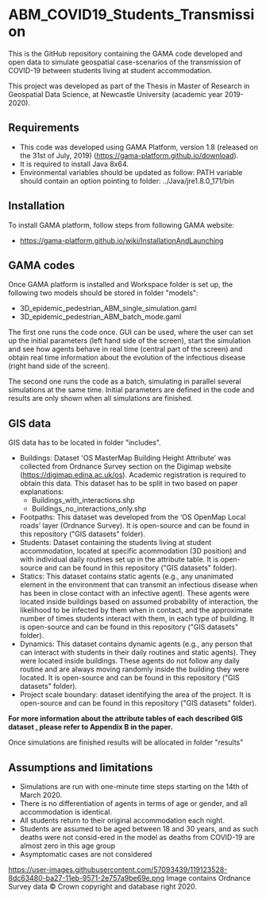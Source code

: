 # ABM_COVID19_Students_Transmission

This is the GitHub repository containing the GAMA code developed and open data to simulate geospatial case-scenarios of the transmission of COVID-19 between students living at student accommodation.

This project was developed as part of the Thesis in Master of Research in Geospatial Data Science, at Newcastle University (academic year 2019-2020).

## Requirements
- This code was developed using GAMA Platform, version 1.8 (released on the 31st of July, 2019) (https://gama-platform.github.io/download).
- It is required to install Java 8x64.
- Environmental variables should be updated as follow: PATH variable should contain an option pointing to folder: ../Java/jre1.8.0_171/bin


## Installation
To install GAMA platform, follow steps from following GAMA website:
- https://gama-platform.github.io/wiki/InstallationAndLaunching


## GAMA codes
Once GAMA platform is installed and Workspace folder is set up, the following two models should be stored in folder "models":

- 3D_epidemic_pedestrian_ABM_single_simulation.gaml
- 3D_epidemic_pedestrian_ABM_batch_mode.gaml

The first one runs the code once. GUI can be used, where the user can set up the initial parameters (left hand side of the screen), start the simulation and see how agents behave in real time (central part of the screen) and obtain real time information about the evolution of the infectious disease (right hand side of the screen).

The second one runs the code as a batch, simulating in parallel several simulations at the same time. Initial parameters are defined in the code and results are only shown when all simulations are finished.  

## GIS data
GIS data has to be located in folder "includes".
- Buildings: Dataset 'OS MasterMap Building Height Attribute’ was collected from Ordnance Survey section on the Digimap website (https://digimap.edina.ac.uk/os). Academic registration is required to obtain this data. This dataset has to be split in two based on paper explanations: 
	- Buildings_with_interactions.shp
	- Buildings_no_interactions_only.shp
- Footpaths: This dataset was developed from the ‘OS OpenMap Local roads’ layer (Ordnance Survey). It is open-source and can be found in this repository ("GIS datasets" folder).
- Students: Dataset containing the students living at student accommodation, located at specific acommodation (3D position) and with individual daily routines set up in the attribute table. It is open-source and can be found in this repository ("GIS datasets" folder).
- Statics: This dataset contains static agents (e.g., any unanimated element in the environment that can transmit an infectious disease when has been in close contact with an infective agent). These agents were located inside buildings based on assumed probability of interaction, the likelihood to be infected by them when in contact, and the approximate number of times students interact with them, in each type of building. It is open-source and can be found in this repository ("GIS datasets" folder).
- Dynamics: This dataset contains dynamic agents (e.g., any person that can interact with students in their daily routines and static agents). They were located inside buildings. These agents do not follow any daily routine and are always moving randomly inside the building they were located. It is open-source and can be found in this repository ("GIS datasets" folder).
- Project scale boundary: dataset identifying the area of the project. It is open-source and can be found in this repository ("GIS datasets" folder).


**For more information about the attribute tables of each described GIS dataset , please refer to Appendix B in the paper.**


Once simulations are finished results will be allocated in folder "results"


## Assumptions and limitations

- Simulations are run with one-minute time steps starting on the 14th of March 2020. 
- There is no differentiation of agents in terms of age or gender, and all accommodation is identical. 
- All students return to their original accommodation each night. 
- Students are assumed to be aged between 18 and 30 years, and as such deaths were not consid-ered in the model as deaths from COVID-19 are almost zero in this age group 
- Asymptomatic cases are not considered

https://user-images.githubusercontent.com/57093439/119123528-8dc63480-ba27-11eb-9571-2e757a9be69e.png
Image contains Ordnance Survey data © Crown copyright and database right 2020.

